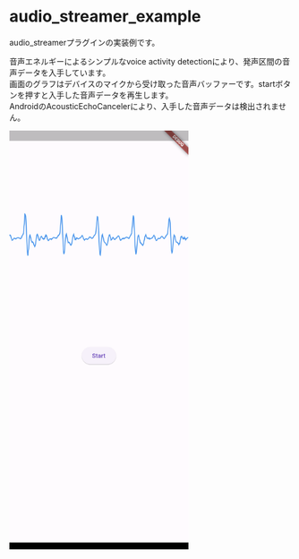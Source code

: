 # audio_streamer_example

audio_streamerプラグインの実装例です。

音声エネルギーによるシンプルなvoice activity detectionにより、発声区間の音声データを入手しています。  
画面のグラフはデバイスのマイクから受け取った音声バッファーです。startボタンを押すと入手した音声データを再生します。  
AndroidのAcousticEchoCancelerにより、入手した音声データは検出されません。

<img src="screenshot/sample1.png" width="320px"/>